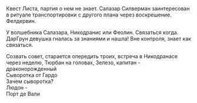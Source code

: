 Квест Листа, партия о нем не знает.
Салазар Силверман заинтересован в ритуале транспортировки с другого плана через воскрешение.  
Фелдервин.  
  
У волшебника Салазара, Никодранис или Феолин. Связаться когда. ДарГрун девушка гналась за знаниями и нашла! Вне контроля, знает как связаться.  
  
Созвать совет, старается опередить троих, встреча в Никодранасе через неделю, 
Тюрбан на головах, Зелезо, капитан - драконорожденный  
Сыворотка от Гардо  
Зачем сыворотка?  
Людон -  
Порт де Вали